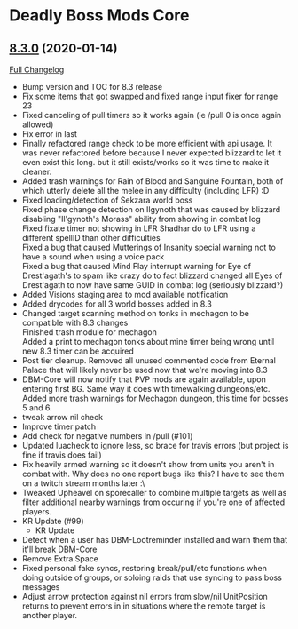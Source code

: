 # Deadly Boss Mods Core

## [8.3.0](https://github.com/DeadlyBossMods/DeadlyBossMods/tree/8.3.0) (2020-01-14)
[Full Changelog](https://github.com/DeadlyBossMods/DeadlyBossMods/compare/8.2.31...8.3.0)

- Bump version and TOC for 8.3 release  
- Fix some items that got swapped and fixed range input fixer for range 23  
- Fixed canceling of pull timers so it works again (ie /pull 0 is once again allowed)  
- Fix error in last  
- Finally refactored range check to be more efficient with api usage. It was never refactored before because I never expected blizzard to let it even exist this long. but it still exists/works so it was time to make it cleaner.  
- Added trash warnings for Rain of Blood and Sanguine Fountain, both of which utterly delete all the melee in any difficulty (including LFR) :D  
- Fixed loading/detection of Sekzara world boss  
    Fixed phase change detection on Ilgynoth that was caused by blizzard disabling "Il'gynoth's Morass" ability from showing in combat log  
    Fixed fixate timer not showing in LFR Shadhar do to LFR using a different spellID than other difficulties  
    Fixed a bug that caused Mutterings of Insanity special warning not to have a sound when using a voice pack  
    Fixed a bug that caused Mind Flay interrupt warning for Eye of Drest'agath's to spam like crazy do to fact blizzard changed all Eyes of Drest'agath to now have same GUID in combat log (seriously blizzard?)  
- Added Visions staging area to mod available notification  
- Added drycodes for all 3 world bosses added in 8.3  
- Changed target scanning method on tonks in mechagon to be compatible with 8.3 changes  
    Finished trash module for mechagon  
    Added a print to mechagon tonks about mine timer being wrong until new 8.3 timer can be acquired  
- Post tier cleanup. Removed all unused commented code from Eternal Palace that will likely never be used now that we're moving into 8.3  
- DBM-Core will now notify that PVP mods are again available, upon entering first BG. Same way it does with timewalking dungeons/etc.  
    Added more trash warnings for Mechagon dungeon, this time for bosses 5 and 6.  
- tweak arrow nil check  
- Improve timer patch  
- Add check for negative numbers in /pull (#101)  
- Updated luacheck to ignore less, so brace for travis errors (but project is fine if travis does fail)  
- Fix heavily armed warning so it doesn't show from units you aren't in combat with. Why does no one report bugs like this? I have to see them on a twitch stream months later :\  
- Tweaked Upheavel on sporecaller to combine multiple targets as well as filter additional nearby warnings from occuring if you're one of affected players.  
- KR Update (#99)  
    * KR Update  
- Detect when a user has DBM-Lootreminder installed and warn them that it'll break DBM-Core  
- Remove Extra Space  
- Fixed personal fake syncs, restoring break/pull/etc functions when doing outside of groups, or soloing raids that use syncing to pass boss messages  
- Adjust arrow protection against nil errors from slow/nil UnitPosition returns to prevent errors in in situations where the remote target is another player.  
